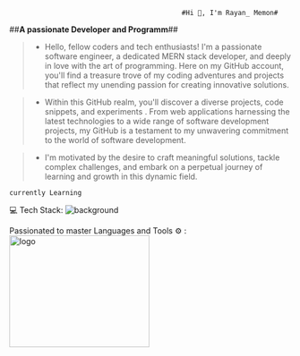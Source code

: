                                                #Hi 👋, I'm Rayan_ Memon#   

			   
##**A passionate Developer and Programm**##

>* Hello, fellow coders and tech enthusiasts! I'm a passionate software engineer, a dedicated MERN stack developer, and deeply in love with the art of programming. Here on my GitHub account, 		you'll find a treasure trove of my coding adventures and projects that reflect my unending passion for creating innovative solutions.

>* Within this GitHub realm, you'll discover a diverse projects, code snippets, and experiments . From web applications harnessing the latest technologies to a wide range of software development projects, my GitHub is a testament to my unwavering commitment to the world of software development.

>* I'm motivated by the desire to craft meaningful solutions, tackle complex challenges, and embark on a perpetual journey of learning and growth in this dynamic field.

  `currently Learning` 
											
💻 Tech Stack:
                                 ![background](https://github.com/user-attachments/assets/fcbff8a6-4f34-4770-96d8-6197dce54244)


Passionated to master Languages and Tools ⚙️ :
 <img width="250" height="200" alt="logo" src="https://github.com/user-attachments/assets/0aba3739-95ca-4c0b-a25b-8c8415ea5f1a">





   
<!--
codeeRayan007/codeeRayan007 is a ✨ special ✨ repository because its `README.md` (this file) appears on your GitHub profile.
You can click the Preview link to take a look at your changes.
--->
